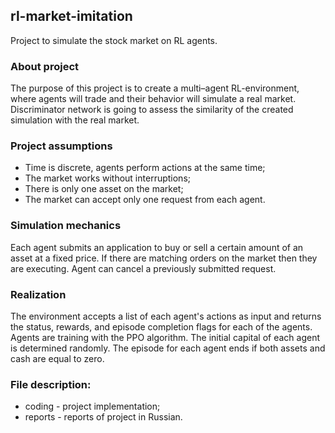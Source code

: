 ## rl-market-imitation

Project to simulate the stock market on RL agents.

### About project

The purpose of this project is to create a multi–agent RL-environment, where agents will trade and their behavior will simulate a real market. Discriminator network is going to assess the similarity of the created simulation with the real market. 

### Project assumptions
+ Time is discrete, agents perform actions at the same time;
+ The market works without interruptions;
+ There is only one asset on the market;
+ The market can accept only one request from each agent.

### Simulation mechanics

Each agent submits an application to buy or sell a certain amount of an asset at a fixed price. 
If there are matching orders on the market then they are executing. Agent can cancel a previously submitted request.

### Realization

The environment accepts a list of each agent's actions as input and returns the status, rewards, and episode completion flags for each of the agents. 
Agents are training with the PPO algorithm. The initial capital of each agent is determined randomly. The episode for each agent ends if both assets and cash are equal to zero.


### File description:
+ coding - project implementation;
+ reports - reports of project in Russian.
